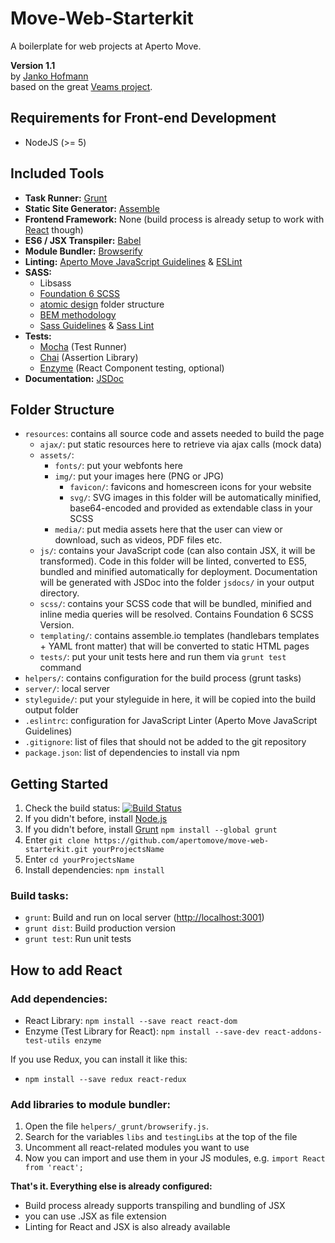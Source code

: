 # Move-Web-Starterkit
A boilerplate for web projects at Aperto Move.  


**Version 1.1**  
by [Janko Hofmann](https://github.com/jankohofmann)  
based on the great [Veams project](http://www.veams.org/).

## Requirements for Front-end Development

* NodeJS (>= 5)

## Included Tools
* **Task Runner:** [Grunt](http://gruntjs.com/)
* **Static Site Generator:** [Assemble](http://assemble.io)
* **Frontend Framework:** None (build process is already setup to work with  [React](https://facebook.github.io/react/) though)
* **ES6 / JSX Transpiler:** [Babel](http://babeljs.io/)
* **Module Bundler:** [Browserify](http://browserify.org/)
* **Linting:** [Aperto Move JavaScript Guidelines](https://github.com/apertomove/javascript) & [ESLint](http://eslint.org/)
* **SASS:**
	* Libsass
	* [Foundation 6 SCSS](http://foundation.zurb.com/)
	* [atomic design](http://bradfrost.com/blog/post/atomic-web-design/) folder structure
	* [BEM methodology](http://getbem.com/)
	* [Sass Guidelines](https://sass-guidelin.es/) & [Sass Lint](https://github.com/sasstools/sass-lint)
* **Tests:**
	* [Mocha](https://mochajs.org/) (Test Runner)
	* [Chai](http://chaijs.com/) (Assertion Library)
	* [Enzyme](http://airbnb.io/enzyme/) (React Component testing, optional)
* **Documentation:** [JSDoc](http://usejsdoc.org/)

## Folder Structure

* `resources`: contains all source code and assets needed to build the page
	* `ajax/`: put static resources here to retrieve via ajax calls (mock data)
	* `assets/`:
		* `fonts/`: put your webfonts here
		* `img/`: put your images here (PNG or JPG)
			* `favicon/`: favicons and homescreen icons for your website
			* `svg/`: SVG images in this folder will be automatically minified, base64-encoded and provided as extendable class in your SCSS
		* `media/`: put media assets here that the user can view or download, such as videos, PDF files etc.
	* `js/`: contains your JavaScript code (can also contain JSX, it will be transformed). Code in this folder will be linted, converted to ES5, bundled and minified automatically for deployment. Documentation will be generated with JSDoc into the folder `jsdocs/` in your output directory.
	* `scss/`: contains your SCSS code that will be bundled, minified and inline media queries will be resolved. Contains Foundation 6 SCSS Version.
	* `templating/`: contains assemble.io templates (handlebars templates + YAML front matter) that will be converted to static HTML pages
	* `tests/`: put your unit tests here and run them via `grunt test` command
* `helpers/`: contains configuration for the build process (grunt tasks)
* `server/`: local server
* `styleguide/`: put your styleguide in here, it will be copied into the build output folder
* `.eslintrc`: configuration for JavaScript Linter (Aperto Move JavaScript Guidelines)
* `.gitignore`: list of files that should not be added to the git repository
* `package.json`: list of dependencies to install via npm


## Getting Started

1. Check the build status: [![Build Status](https://travis-ci.org/apertomove/move-web-starterkit.svg?branch=master)](https://travis-ci.org/apertomove/move-web-starterkit)
1. If you didn't before, install [Node.js](https://nodejs.org/)
1. If you didn't before, install [Grunt](http://gulpjs.com/) `npm install --global grunt`
1. Enter `git clone https://github.com/apertomove/move-web-starterkit.git yourProjectsName`
1. Enter `cd yourProjectsName`
1. Install dependencies: `npm install`

### Build tasks:

* `grunt`: Build and run on local server ([http://localhost:3001]())
* `grunt dist`: Build production version
* `grunt test`: Run unit tests

## How to add React

### Add dependencies:
* React Library: `npm install --save react react-dom`
* Enzyme (Test Library for React): `npm install --save-dev react-addons-test-utils enzyme`

If you use Redux, you can install it like this:

* `npm install --save redux react-redux`

### Add libraries to module bundler:

1. Open the file `helpers/_grunt/browserify.js`.
2. Search for the variables `libs` and `testingLibs` at the top of the file
3. Uncomment all react-related modules you want to use
4. Now you can import and use them in your JS modules, e.g. `import React from 'react';`

**That's it. Everything else is already configured:**

* Build process already supports transpiling and bundling of JSX
* you can use .JSX as file extension
* Linting for React and JSX is also already available
